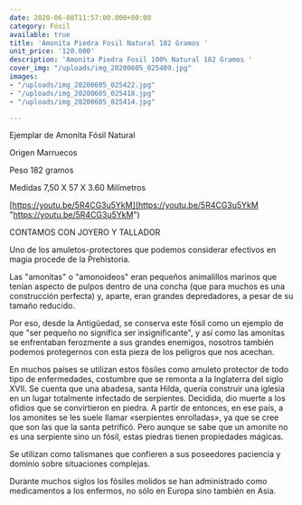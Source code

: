 ```yaml
---
date: 2020-06-08T11:57:00.000+00:00
category: Fósil
available: true
title: 'Amonita Piedra Fosil Natural 182 Gramos '
unit_price: '120.000'
description: 'Amonita Piedra Fosil 100% Natural 182 Gramos '
cover_img: "/uploads/img_20200605_025409.jpg"
images:
- "/uploads/img_20200605_025422.jpg"
- "/uploads/img_20200605_025418.jpg"
- "/uploads/img_20200605_025414.jpg"

---
```

Ejemplar de Amonita Fósil Natural

Origen Marruecos

Peso 182 gramos

Medidas 7,50 X 57 X 3.60 Milímetros

[https://youtu.be/5R4CG3u5YkM](https://youtu.be/5R4CG3u5YkM "https://youtu.be/5R4CG3u5YkM")

CONTAMOS CON JOYERO Y TALLADOR

Uno de los amuletos-protectores que podemos considerar efectivos en magia procede de la Prehistoria.

Las "amonitas" o "amonoideos" eran pequeños animalillos marinos que tenían aspecto de pulpos dentro de una concha (que para muchos es una construcción perfecta) y, aparte, eran grandes depredadores, a pesar de su tamaño reducido.

Por eso, desde la Antigüedad, se conserva este fósil como un ejemplo de que "ser pequeño no significa ser insignificante", y así como las amonitas se enfrentaban ferozmente a sus grandes enemigos, nosotros también podemos protegernos con esta pieza de los peligros que nos acechan.

En muchos países se utilizan estos fósiles como amuleto protector de todo tipo de enfermedades, costumbre que se remonta a la Inglaterra del siglo XVII. Se cuenta que una abadesa, santa Hilda, quería construir una iglesia en un lugar totalmente infectado de serpientes. Decidida, dio muerte a los ofidios que se convirtieron en piedra. A partir de entonces, en ese país, a los amonites se les suele llamar «serpientes enrolladas», ya que se cree que son las que la santa petrificó. Pero aunque se sabe que un amonite no es una serpiente sino un fósil, estas piedras tienen propiedades mágicas.

Se utilizan como talismanes que confieren a sus poseedores paciencia y dominio sobre situaciones complejas.

Durante muchos siglos los fósiles molidos se han administrado como medicamentos a los enfermos, no sólo en Europa sino también en Asia.